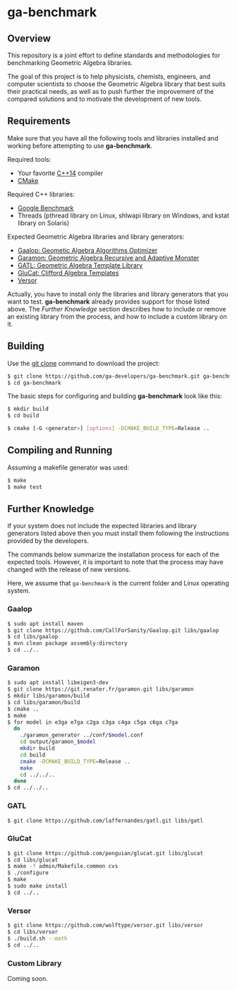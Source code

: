 # ga-benchmark

## Overview
This repository is a joint effort to define standards and methodologies for benchmarking Geometric Algebra libraries.

The goal of this project is to help physicists, chemists, engineers, and computer scientists to choose the Geometric Algebra library that best suits their practical needs, as well as to push further the improvement of the compared solutions and to motivate the development of new tools.


## Requirements
Make sure that you have all the following tools and libraries installed and working before attempting to use **ga-benchmark**.

Required tools:
- Your favorite [C++14](https://en.wikipedia.org/wiki/C%2B%2B14) compiler
- [CMake](https://cmake.org)

Required C++ libraries:
- [Google Benchmark](https://github.com/google/benchmark)
- Threads (pthread library on Linux, shlwapi library on Windows, and kstat library on Solaris)

Expected Geometric Algebra libraries and library generators:
- [Gaalop: Geometic Algebra Algorithms Optimizer](http://www.gaalop.de)
- [Garamon: Geometric Algebra Recursive and Adaptive Monster](https://sourcesup.renater.fr/scm/?group_id=4044)
- [GATL: Geometric Algebra Template Library](https://github.com/laffernandes/gatl)
- [GluCat: Clifford Algebra Templates](https://github.com/penguian/glucat)
- [Versor](http://versor.mat.ucsb.edu)

Actually, you have to install only the libraries and library generators that you want to test. **ga-benchmark** already provides support for those listed above. The *Further Knowledge* section describes how to include or remove an existing library from the process, and how to include a custom library on it.


## Building
Use the [git clone](https://git-scm.com/docs/git-clone) command to download the project:
```bash
$ git clone https://github.com/ga-developers/ga-benchmark.git ga-benchmark
$ cd ga-benchmark
```

The basic steps for configuring and building **ga-benchmark** look like this:
```bash
$ mkdir build
$ cd build

$ cmake [-G <generator>] [options] -DCMAKE_BUILD_TYPE=Release ..
```

## Compiling and Running
Assuming a makefile generator was used:
```bash
$ make
$ make test
```

## Further Knowledge
If your system does not include the expected libraries and library generators listed above then you must install them following the instructions provided by the developers.

The commands below summarize the installation process for each of the expected tools. However, it is important to note that the process may have changed with the release of new versions.

Here, we assume that `ga-benchmark` is the current folder and Linux operating system.

### Gaalop
```bash
$ sudo apt install maven
$ git clone https://github.com/CallForSanity/Gaalop.git libs/gaalop
$ cd libs/gaalop
$ mvn clean package assembly:directory
$ cd ../..
```

### Garamon
```bash
$ sudo apt install libeigen3-dev
$ git clone https://git.renater.fr/garamon.git libs/garamon
$ mkdir libs/garamon/build
$ cd libs/garamon/build
$ cmake ..
$ make
$ for model in e3ga e7ga c2ga c3ga c4ga c5ga c6ga c7ga
  do
    ./garamon_generator ../conf/$model.conf
    cd output/garamon_$model
    mkdir build
    cd build
    cmake -DCMAKE_BUILD_TYPE=Release ..
    make
    cd ../../..
  done
$ cd ../../..
```

### GATL
```bash
$ git clone https://github.com/laffernandes/gatl.git libs/gatl
```

### GluCat
```bash
$ git clone https://github.com/penguian/glucat.git libs/glucat
$ cd libs/glucat
$ make -f admin/Makefile.common cvs
$ ./configure
$ make
$ sudo make install
$ cd ../..
```

### Versor
```bash
$ git clone https://github.com/wolftype/versor.git libs/versor
$ cd libs/versor
$ ./build.sh --math
$ cd ../..
```

### Custom Library
Coming soon.